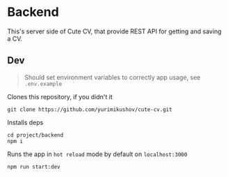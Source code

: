 # Backend

This's server side of Cute CV, that provide REST API for getting and saving a CV.

## Dev

> Should set environment variables to correctly app usage, see `.env.example`

Clones this repository, if you didn't it

```
git clone https://github.com/yurimikushov/cute-cv.git
```

Installs deps

```
cd project/backend
npm i
```

Runs the app in `hot reload` mode by default on `localhost:3000`

```
npm run start:dev
```
